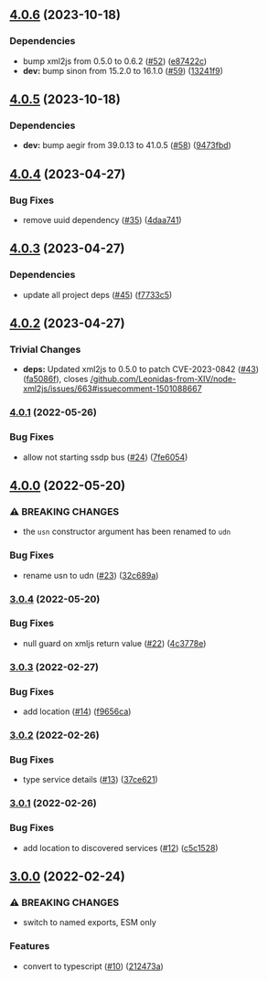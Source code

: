 ## [4.0.6](https://github.com/achingbrain/ssdp/compare/v4.0.5...v4.0.6) (2023-10-18)


### Dependencies

* bump xml2js from 0.5.0 to 0.6.2 ([#52](https://github.com/achingbrain/ssdp/issues/52)) ([e87422c](https://github.com/achingbrain/ssdp/commit/e87422c1f04728adc18e5f0568ab5814986e7754))
* **dev:** bump sinon from 15.2.0 to 16.1.0 ([#59](https://github.com/achingbrain/ssdp/issues/59)) ([13241f9](https://github.com/achingbrain/ssdp/commit/13241f9fdd2de5b0034244c41558fba449a5bb35))

## [4.0.5](https://github.com/achingbrain/ssdp/compare/v4.0.4...v4.0.5) (2023-10-18)


### Dependencies

* **dev:** bump aegir from 39.0.13 to 41.0.5 ([#58](https://github.com/achingbrain/ssdp/issues/58)) ([9473fbd](https://github.com/achingbrain/ssdp/commit/9473fbd074ab43a4cf3ee057e44e634178d8a66a))

## [4.0.4](https://github.com/achingbrain/ssdp/compare/v4.0.3...v4.0.4) (2023-04-27)


### Bug Fixes

* remove uuid dependency ([#35](https://github.com/achingbrain/ssdp/issues/35)) ([4daa741](https://github.com/achingbrain/ssdp/commit/4daa7419654c15ea36ecca919e7ad2003dc5d61e))

## [4.0.3](https://github.com/achingbrain/ssdp/compare/v4.0.2...v4.0.3) (2023-04-27)


### Dependencies

* update all project deps ([#45](https://github.com/achingbrain/ssdp/issues/45)) ([f7733c5](https://github.com/achingbrain/ssdp/commit/f7733c59183cef248f0366aee430bf1d27bf295a))

## [4.0.2](https://github.com/achingbrain/ssdp/compare/v4.0.1...v4.0.2) (2023-04-27)


### Trivial Changes

* **deps:** Updated xml2js to 0.5.0 to patch CVE-2023-0842 ([#43](https://github.com/achingbrain/ssdp/issues/43)) ([fa5086f](https://github.com/achingbrain/ssdp/commit/fa5086fc7fe0fb55012c0e15ef18bfb54b54cf30)), closes [/github.com/Leonidas-from-XIV/node-xml2js/issues/663#issuecomment-1501088667](https://github.com/achingbrain//github.com/Leonidas-from-XIV/node-xml2js/issues/663/issues/issuecomment-1501088667)

### [4.0.1](https://github.com/achingbrain/ssdp/compare/v4.0.0...v4.0.1) (2022-05-26)


### Bug Fixes

* allow not starting ssdp bus ([#24](https://github.com/achingbrain/ssdp/issues/24)) ([7fe6054](https://github.com/achingbrain/ssdp/commit/7fe6054f4178fce7e8f6bfa88a305ea789ab125a))

## [4.0.0](https://github.com/achingbrain/ssdp/compare/v3.0.4...v4.0.0) (2022-05-20)


### ⚠ BREAKING CHANGES

* the `usn` constructor argument has been renamed to `udn`

### Bug Fixes

* rename usn to udn ([#23](https://github.com/achingbrain/ssdp/issues/23)) ([32c689a](https://github.com/achingbrain/ssdp/commit/32c689a0541ced5f7444edc7b28dcab84ede8f91))

### [3.0.4](https://github.com/achingbrain/ssdp/compare/v3.0.3...v3.0.4) (2022-05-20)


### Bug Fixes

* null guard on xmljs return value ([#22](https://github.com/achingbrain/ssdp/issues/22)) ([4c3778e](https://github.com/achingbrain/ssdp/commit/4c3778e3a29e25314fd808c9fb3161062aea2224))

### [3.0.3](https://github.com/achingbrain/ssdp/compare/v3.0.2...v3.0.3) (2022-02-27)


### Bug Fixes

* add location ([#14](https://github.com/achingbrain/ssdp/issues/14)) ([f9656ca](https://github.com/achingbrain/ssdp/commit/f9656ca91e72cd88cb9856b725e8ffb08dedfcb3))

### [3.0.2](https://github.com/achingbrain/ssdp/compare/v3.0.1...v3.0.2) (2022-02-26)


### Bug Fixes

* type service details ([#13](https://github.com/achingbrain/ssdp/issues/13)) ([37ce621](https://github.com/achingbrain/ssdp/commit/37ce621e7cb43c45594b9112480e85d50809f7aa))

### [3.0.1](https://github.com/achingbrain/ssdp/compare/v3.0.0...v3.0.1) (2022-02-26)


### Bug Fixes

* add location to discovered services ([#12](https://github.com/achingbrain/ssdp/issues/12)) ([c5c1528](https://github.com/achingbrain/ssdp/commit/c5c152858891d41f72ce719331d13d7d4aa780ae))

## [3.0.0](https://github.com/achingbrain/ssdp/compare/v2.1.2...v3.0.0) (2022-02-24)


### ⚠ BREAKING CHANGES

* switch to named exports, ESM only

### Features

* convert to typescript ([#10](https://github.com/achingbrain/ssdp/issues/10)) ([212473a](https://github.com/achingbrain/ssdp/commit/212473a3fb239514692fd8c5be713ec15c3453e8))
